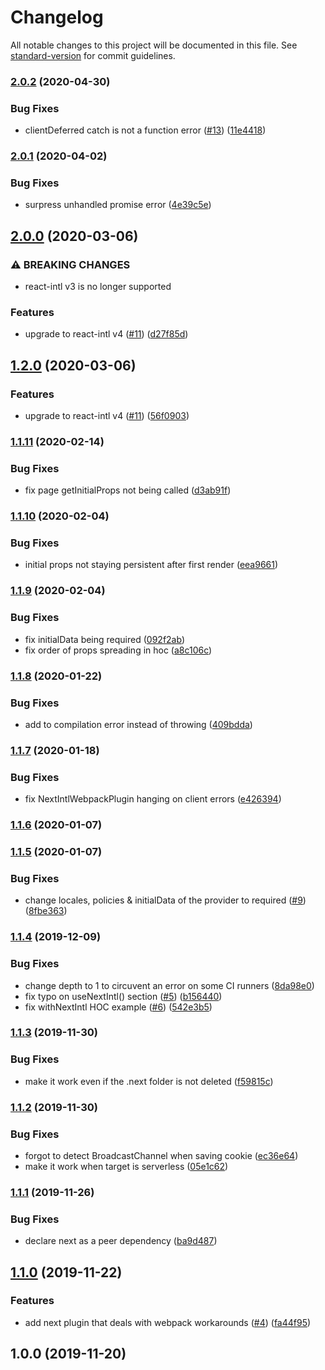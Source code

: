 # Changelog

All notable changes to this project will be documented in this file. See [standard-version](https://github.com/conventional-changelog/standard-version) for commit guidelines.

### [2.0.2](https://github.com/moxystudio/next-intl/compare/v2.0.1...v2.0.2) (2020-04-30)


### Bug Fixes

* clientDeferred catch is not a function error ([#13](https://github.com/moxystudio/next-intl/issues/13)) ([11e4418](https://github.com/moxystudio/next-intl/commit/11e44187abe16a020db12919877055f291a0f245))

### [2.0.1](https://github.com/moxystudio/next-intl/compare/v2.0.0...v2.0.1) (2020-04-02)


### Bug Fixes

* surpress unhandled promise error ([4e39c5e](https://github.com/moxystudio/next-intl/commit/4e39c5ea091b0110360b8e85e6a1e7f2c169c277))

## [2.0.0](https://github.com/moxystudio/next-intl/compare/v1.1.11...v2.0.0) (2020-03-06)


### ⚠ BREAKING CHANGES

* react-intl v3 is no longer supported

### Features

* upgrade to react-intl v4 ([#11](https://github.com/moxystudio/next-intl/issues/11)) ([d27f85d](https://github.com/moxystudio/next-intl/commit/d27f85d8fce249b2657bdf795d0b42ab683914c7))

## [1.2.0](https://github.com/moxystudio/next-intl/compare/v1.1.11...v1.2.0) (2020-03-06)


### Features

* upgrade to react-intl v4 ([#11](https://github.com/moxystudio/next-intl/issues/11)) ([56f0903](https://github.com/moxystudio/next-intl/commit/56f09031b89938e60ce43d0d86cb641a3abac74b))

### [1.1.11](https://github.com/moxystudio/next-intl/compare/v1.1.10...v1.1.11) (2020-02-14)


### Bug Fixes

* fix page getInitialProps not being called ([d3ab91f](https://github.com/moxystudio/next-intl/commit/d3ab91f21e91c03b60fdbb3d83e73231acada843))

### [1.1.10](https://github.com/moxystudio/next-intl/compare/v1.1.9...v1.1.10) (2020-02-04)


### Bug Fixes

* initial props not staying persistent after first render ([eea9661](https://github.com/moxystudio/next-intl/commit/eea9661a6f9d5ef18738215d66a74b45558524e0))

### [1.1.9](https://github.com/moxystudio/next-intl/compare/v1.1.8...v1.1.9) (2020-02-04)


### Bug Fixes

* fix initialData being required ([092f2ab](https://github.com/moxystudio/next-intl/commit/092f2abb00813b0d53cde12df7257415b98a146b))
* fix order of props spreading in hoc ([a8c106c](https://github.com/moxystudio/next-intl/commit/a8c106c5b0fe32d874fc4e7031b7e908b09e7912))

### [1.1.8](https://github.com/moxystudio/next-intl/compare/v1.1.7...v1.1.8) (2020-01-22)


### Bug Fixes

* add to compilation error instead of throwing ([409bdda](https://github.com/moxystudio/next-intl/commit/409bddad8557164040d3dc09578e17eca0d9dd90))

### [1.1.7](https://github.com/moxystudio/next-intl/compare/v1.1.6...v1.1.7) (2020-01-18)


### Bug Fixes

* fix NextIntlWebpackPlugin hanging on client errors ([e426394](https://github.com/moxystudio/next-intl/commit/e4263948cbb706dc219449154ee8f4b47e259380))

### [1.1.6](https://github.com/moxystudio/next-intl/compare/v1.1.5...v1.1.6) (2020-01-07)

### [1.1.5](https://github.com/moxystudio/next-intl/compare/v1.1.4...v1.1.5) (2020-01-07)


### Bug Fixes

* change locales, policies & initialData of the provider to required ([#9](https://github.com/moxystudio/next-intl/issues/9)) ([8fbe363](https://github.com/moxystudio/next-intl/commit/8fbe3636a8cbf6df899d2210072830c4b4237a20))

### [1.1.4](https://github.com/moxystudio/next-intl/compare/v1.1.3...v1.1.4) (2019-12-09)


### Bug Fixes

* change depth to 1 to circuvent an error on some CI runners ([8da98e0](https://github.com/moxystudio/next-intl/commit/8da98e0297e0ed77fe1eadc262222b09b606f6a3))
* fix typo on useNextIntl() section ([#5](https://github.com/moxystudio/next-intl/issues/5)) ([b156440](https://github.com/moxystudio/next-intl/commit/b156440856234ddad55c5bc95834a9e35ef995db))
* fix withNextIntl HOC example ([#6](https://github.com/moxystudio/next-intl/issues/6)) ([542e3b5](https://github.com/moxystudio/next-intl/commit/542e3b5dbe04cb5251b9bf4314e5280877c53d8a))

### [1.1.3](https://github.com/moxystudio/next-intl/compare/v1.1.2...v1.1.3) (2019-11-30)


### Bug Fixes

* make it work even if the .next folder is not deleted ([f59815c](https://github.com/moxystudio/next-intl/commit/f59815cc816e240ad28b9c8b35b2634cea3a8ea2))

### [1.1.2](https://github.com/moxystudio/next-intl/compare/v1.1.1...v1.1.2) (2019-11-30)


### Bug Fixes

* forgot to detect BroadcastChannel when saving cookie ([ec36e64](https://github.com/moxystudio/next-intl/commit/ec36e64fcbfdbf180c71a1782e1c4a3da1dd339d))
* make it work when target is serverless ([05e1c62](https://github.com/moxystudio/next-intl/commit/05e1c62e29af9767a583264b8921eeb36633a5f8))

### [1.1.1](https://github.com/moxystudio/next-intl/compare/v1.1.0...v1.1.1) (2019-11-26)


### Bug Fixes

* declare next as a peer dependency ([ba9d487](https://github.com/moxystudio/next-intl/commit/ba9d487fba96ef2c2323d616c2085e8f0b95d86c))

## [1.1.0](https://github.com/moxystudio/next-intl/compare/v1.0.0...v1.1.0) (2019-11-22)


### Features

* add next plugin that deals with webpack workarounds ([#4](https://github.com/moxystudio/next-intl/issues/4)) ([fa44f95](https://github.com/moxystudio/next-intl/commit/fa44f956409d4349afcfaaebcda2e2d5d0f783a9))

## 1.0.0 (2019-11-20)
